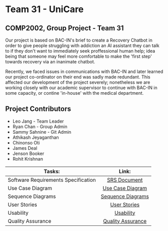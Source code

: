 # Team 31 - UniCare
## COMP2002, Group Project - Team 31

Our project is based on BAC-IN's brief to create a Recovery Chatbot in order to give people struggling with addiction an AI assistant they can talk to if they don't want to immediately seek proffessional human help; idea being that someone may feel more comfortable to make the 'first step' towards recovery via an inanimate chatbot.

Recently, we faced issues in communications with BAC-IN and later learned our project co-ordinator on their end was sadly made redundant. This affected our development of the project severely; nonetheless we are working closely with our academic supervisor to continue with BAC-IN in some capacity, or contine 'in-house' with the medical department.

## Project Contributors

- Leo Jang - Team Leader
- Ryan Chan - Group Admin
- Sammy Sahnine - Git Admin
- Athikash Jeyaganthan​
- Chinonso Oti
- James Deal
- Jenson Booker
- Rohit Krishnan​

|Tasks:      |Link:          |
| ------------- |:-------------:|
|Software Requirements Specification| [SRS Document](docs/ReqSpec/Requirements.md)|
|Use Case Diagram| [Use Case Diagram](docs/ReqSpec/UseCase.md) |
|Sequence Diagrams| [Sequence Diagrams](docs/ReqSpec/Sequence.md) |
|User Stories|[User Stories](docs/ReqSpec/UserStories.md)|
|Usability |[Usability](docs/Usability/usability.md)|
|Quality Assurance| [Quality Assurance](docs/Quality/QualityAssurance.md)|
